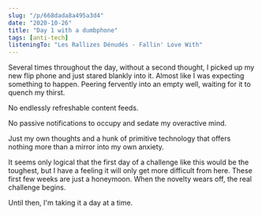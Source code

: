 ```yaml
---
slug: "/p/668dada8a495a3d4"
date: "2020-10-26"
title: "Day 1 with a dumbphone"
tags: [anti-tech]
listeningTo: "Les Rallizes Dénudés - Fallin' Love With"
---
```


Several times throughout the day, without a second thought, I picked up my new flip phone and just stared blankly into it. Almost like I was expecting something to happen. Peering fervently into an empty well, waiting for it to quench my thirst.

No endlessly refreshable content feeds.

No passive notifications to occupy and sedate my overactive mind.

Just my own thoughts and a hunk of primitive technology that offers nothing more than a mirror into my own anxiety.

It seems only logical that the first day of a challenge like this would be the toughest, but I have a feeling it will only get more difficult from here. These first few weeks are just a honeymoon. When the novelty wears off, the real challenge begins.

Until then, I'm taking it a day at a time.
